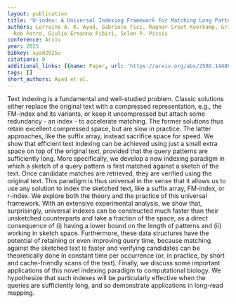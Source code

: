 ```yaml
---
layout: publication
title: 'U-index: A Universal Indexing Framework For Matching Long Patterns'
authors: Lorraine A. K. Ayad, Gabriele Fici, Ragnar Groot Koerkamp, Grigorios Loukides,
  Rob Patro, Giulio Ermanno Pibiri, Solon P. Pissis
conference: Arxiv
year: 2025
bibkey: ayad2025u
citations: 0
additional_links: [{name: Paper, url: 'https://arxiv.org/abs/2502.14488'}]
tags: []
short_authors: Ayad et al.
---
```

Text indexing is a fundamental and well-studied problem. Classic solutions either replace the original text with a compressed representation, e.g., the FM-index and its variants, or keep it uncompressed but attach some redundancy - an index - to accelerate matching. The former solutions thus retain excellent compressed space, but are slow in practice. The latter approaches, like the suffix array, instead sacrifice space for speed.
  We show that efficient text indexing can be achieved using just a small extra space on top of the original text, provided that the query patterns are sufficiently long. More specifically, we develop a new indexing paradigm in which a sketch of a query pattern is first matched against a sketch of the text. Once candidate matches are retrieved, they are verified using the original text. This paradigm is thus universal in the sense that it allows us to use any solution to index the sketched text, like a suffix array, FM-index, or r-index.
  We explore both the theory and the practice of this universal framework. With an extensive experimental analysis, we show that, surprisingly, universal indexes can be constructed much faster than their unsketched counterparts and take a fraction of the space, as a direct consequence of (i) having a lower bound on the length of patterns and (ii) working in sketch space. Furthermore, these data structures have the potential of retaining or even improving query time, because matching against the sketched text is faster and verifying candidates can be theoretically done in constant time per occurrence (or, in practice, by short and cache-friendly scans of the text). Finally, we discuss some important applications of this novel indexing paradigm to computational biology. We hypothesize that such indexes will be particularly effective when the queries are sufficiently long, and so demonstrate applications in long-read mapping.